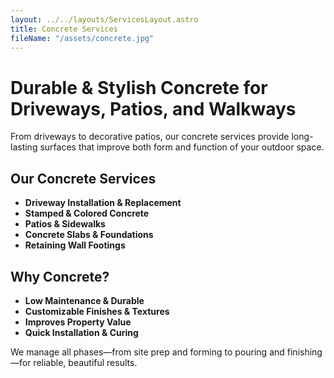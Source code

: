 ```yaml
---
layout: ../../layouts/ServicesLayout.astro
title: Concrete Services
fileName: "/assets/concrete.jpg"
---
```


# Durable & Stylish Concrete for Driveways, Patios, and Walkways

From driveways to decorative patios, our concrete services provide long-lasting surfaces that improve both form and function of your outdoor space.

## Our Concrete Services

- **Driveway Installation & Replacement**  
- **Stamped & Colored Concrete**  
- **Patios & Sidewalks**  
- **Concrete Slabs & Foundations**  
- **Retaining Wall Footings**

## Why Concrete?

- **Low Maintenance & Durable**  
- **Customizable Finishes & Textures**  
- **Improves Property Value**  
- **Quick Installation & Curing**

We manage all phases—from site prep and forming to pouring and finishing—for reliable, beautiful results.
